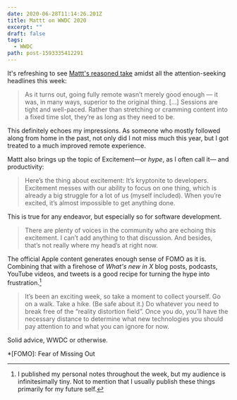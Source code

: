 ```yaml
---
date: 2020-06-28T11:14:26.201Z
title: Mattt on WWDC 2020
excerpt: ""
draft: false
tags:
  - WWDC
path: post-1593335412291
---
```

It's refreshing to see [Mattt's reasoned take](https://nshipster.com/wwdc-2020/) amidst all the attention-seeking headlines this week:

> As it turns out, going fully remote wasn’t merely good enough — it was, in many ways, superior to the original thing.  [...] Sessions are tight and well-paced. Rather than stretching or cramming content into a fixed time slot, they’re as long as they need to be.

This definitely echoes my impressions. As someone who mostly followed along from home in the past, not only did I not miss much this year, but I got treated to a much improved remote experience.

Mattt also brings up the topic of Excitement—or _hype_, as I often call it— and productivity:

> Here’s the thing about excitement: It’s kryptonite to developers. Excitement messes with our ability to focus on one thing, which is already a big struggle for a lot of us (myself included). When you’re excited, it’s almost impossible to get anything done.

This is true for any endeavor, but especially so for software development. 

> There are plenty of voices in the community who are echoing this excitement. I can’t add anything to that discussion. And besides, that’s not really where my head’s at right now.

The official Apple content generates enough sense of FOMO as it is. Combining that with a firehose of _What's new in X_ blog posts, podcasts, YouTube videos, and tweets is a good recipe for turning the hype into frustration.[^1]

> It’s been an exciting week, so take a moment to collect yourself. Go on a walk. Take a hike. (Be safe about it.) Do whatever you need to break free of the “reality distortion field”. Once you do, you’ll have the necessary distance to determine what new technologies you should pay attention to and what you can ignore for now.

Solid advice, WWDC or otherwise.

*[FOMO]: Fear of Missing Out

[^1]: I published my personal notes throughout the week, but my audience is infinitesimally tiny. Not to mention that I usually publish these things primarily for my future self.